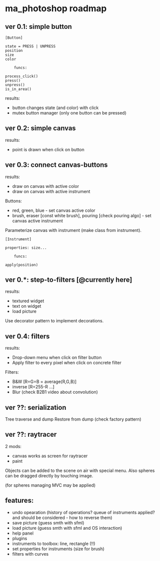 # ma_photoshop roadmap

## ver 0.1: simple button

```
[Button]

state = PRESS | UNPRESS
position
size
color

	funcs:

process_click()
press()
unpress()
is_in_area()
```

results:
* button changes state (and color) with click
* mutex button manager (only one button can be pressed)

## ver 0.2: simple canvas

results:
* point is drawn when click on button

## ver 0.3: connect canvas-buttons

results:
* draw on canvas with active color
* draw on canvas with active instrument

Buttons:
- red, green, blue - set canvas active color 
- brush, eraser [const white brush], pouring [check pouring algo] - set canvas active instrument

Parameterize canvas with instrument (make class from instrument).

```
[Instrument]

properties: size...

	funcs:

apply(position)
```

## ver 0.*: step-to-filters [@currently here]

results:
* textured widget
* text on widget
* load picture

Use decorator pattern to implement decorations.

## ver 0.4: filters

results:
* Drop-down menu when click on filter button
* Apply filter to every pixel when click on concrete filter

Filters:
- B&W [R=G=B = average(R,G,B)]
- inverse [R=255-R ...]
- Blur (check B2B1 video about convolution)

## ver ??: serialization

Tree traverse and dump
Restore from dump (check factory pattern)

## ver ??: raytracer

2 mods:
* canvas works as screen for raytracer
* paint

Objects can be added to the scene on air with
special menu. Also spheres can be dragged directly
by touching image.

(for spheres managing MVC may be applied)

## features:

* undo opearation (history of operations? queue of instruments applied? and
should be considered - how to reverse them)
* save picture (guess smth with sfml)
* load picture (guess smth with sfml and OS interaction)
* help panel
* plugins
* instruments to toolbox: line, rectangle (!!)
* set properties for instruments (size for brush)
* filters with curves
